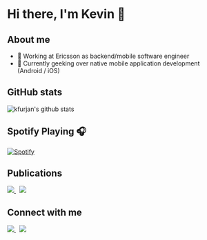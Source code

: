 # Hi there, I'm Kevin 👋

## About me

- 💪 Working at Ericsson as backend/mobile software engineer
- 🌱 Currently geeking over native mobile application development (Android / iOS)

## GitHub stats

![kfurjan's github stats](https://github-readme-stats.vercel.app/api?username=kfurjan&count_private=true&show_icons=true&bg_color=50,4DD0E1,26A69A,4CAF50&title_color=ECEFF1&icon_color=CFD8DC)

## Spotify Playing 🎧

[![Spotify](https://novatorem.kfurjan.vercel.app/api/spotify)](https://open.spotify.com/user/USER_NAME)

## Publications

<a href="https://kevin-furjan.hashnode.dev/" target="_blank">
  <img  src="https://img.shields.io/badge/Hashnode-2962FF?style=for-the-badge&logo=hashnode&logoColor=white" />
</a>
&nbsp;
<a href="https://dev.to/kfurjan" target="_blank">
  <img  src="https://img.shields.io/badge/dev.to-0A0A0A?style=for-the-badge&logo=devdotto&logoColor=white" />
</a>

## Connect with me

<a href="https://linkedin.com/in/kevin-furjan" target="_blank">
  <img  src="https://img.shields.io/badge/LinkedIn-0077B5?style=for-the-badge&logo=linkedin&logoColor=white" />
</a>
&nbsp;
<a href="mailto:kfurjan@gmail.com" target="_blank">
  <img  src="https://img.shields.io/badge/Gmail-D14836?style=for-the-badge&logo=gmail&logoColor=white" />
</a>
